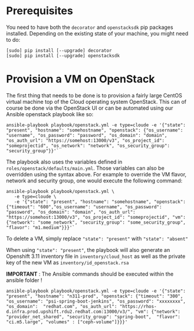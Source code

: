 # Prerequisites

You need to have both the `decorator` and `openstacksdk` pip packages installed.
Depending on the existing state of your machine, you might need to do:

```
[sudo] pip install [--upgrade] decorator
[sudo] pip install [--upgrade] openstacksdk
```

# Provision a VM on OpenStack

The first thing that needs to be done is to provision a fairly large CentOS virtual machine top of the Cloud operating system OpenStack.
This can of course be done via the OpenStack UI or can be automated using our Ansible openstack playbook like so:

```
ansible-playbook playbook/openstack.yml -e type=cloude -e '{"state": "present", "hostname": "somehostname", "openstack": {"os_username": "username", "os_password": "password", "os_domain": "domain", "os_auth_url": "https://somehost:13000/v3", "os_project_id": "someprojectid", "os_network": "network", "os_security_group": "security_group"}}'`
```

The playbook also uses the variables defined in `roles/openstack/defaults/main.yml`. Those variables can also be overridden using the syntax above.
For example to override the VM flavor, network and security group, one would execute the following command:

```
ansible-playbook playbook/openstack.yml \
   -e type=cloude \
   -e '{"state": "present", "hostname": "somehostname", "openstack": {"timeout": "600","os_username": "username", "os_password": "password", "os_domain": "domain", "os_auth_url": "https://somehost:13000/v3", "os_project_id": "someprojectid", "vm": {"network": "some_network", "security_group": "some_security_group", "flavor": "m1.medium"}}}'`
```

To delete a VM, simply replace `"state": "present"` with `"state": "absent"`

When using `"state": "present"`, the playbook will also generate an Openshift 3.11 inventory file in `inventory/cloud_host` 
as well as the private key of the new VM as `inventory/id_openstack.rsa` 

**IMPORTANT** : The Ansible commands should be executed within the ansible folder !

```
ansible-playbook playbook/openstack.yml -e type=cloude -e '{"state": "present", "hostname": "n311-prod", "openstack": {"timeout": "300", "os_username": "psi-spring-boot-jenkins", "os_password": "xxxxxxxx", "os_domain":  "redhat.com", "os_auth_url": "https://rhos-d.infra.prod.upshift.rdu2.redhat.com:13000/v3/", "vm": {"network": "provider_net_shared", "security_group": "spring-boot",  "flavor": "ci.m5.large", "volumes" : ["ceph-volume"]}}}'
```
